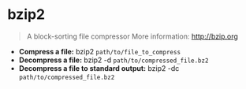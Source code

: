 # bzip2
> A block-sorting file compressor
> More information: <http://bzip.org>
- **Compress a file:**
bzip2 `path/to/file_to_compress`
- **Decompress a file:**
bzip2 -d `path/to/compressed_file.bz2`
- **Decompress a file to standard output:**
bzip2 -dc `path/to/compressed_file.bz2`
